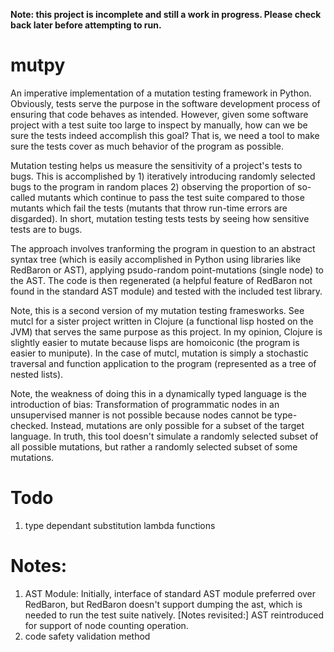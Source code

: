**Note: this project is incomplete and still a work in progress. Please check back later before attempting to run.**

# mutpy

An imperative implementation of a mutation testing framework in Python. Obviously, tests serve the purpose in the software development process of ensuring that code behaves as intended. However, given some software project with a test suite too large to inspect by manually, how can we be sure the tests indeed accomplish this goal? That is, we need a tool to make sure the tests cover as much behavior of the program as possible.

Mutation testing helps us measure the sensitivity of a project's tests to bugs. This is accomplished by 1) iteratively introducing randomly selected bugs to the program in random places 2) observing the proportion of so-called mutants which continue to pass the test suite compared to those mutants which fail the tests (mutants that throw run-time errors are disgarded). In short, mutation testing tests tests by seeing how sensitive tests are to bugs.

The approach involves tranforming the program in question to an abstract syntax tree (which is easily accomplished in Python using libraries like RedBaron or AST), applying psudo-random point-mutations (single node) to the AST. The code is then regenerated (a helpful feature of RedBaron not found in the standard AST module) and tested with the included test library.

Note, this is a second version of my mutation testing framesworks. See mutcl for a sister project written in Clojure (a functional lisp hosted on the JVM) that serves the same purpose as this project. In my opinion, Clojure is slightly easier to mutate because lisps are homoiconic (the program is easier to munipute). In the case of mutcl, mutation is simply a stochastic traversal and function application to the program (represented as a tree of nested lists).

Note, the weakness of doing this in a dynamically typed language is the introduction of bias: Transformation of programmatic nodes in an unsupervised manner is not possible because nodes cannot be type-checked. Instead, mutations are only possible for a subset of the target language. In truth, this tool doesn't simulate a randomly selected subset of all possible mutations, but rather a randomly selected subset of some mutations.

# Todo
1. type dependant substitution lambda functions

# Notes:
1. AST Module: Initially, interface of standard AST module preferred over RedBaron, but RedBaron doesn't support dumping the ast, which is needed to run the test suite natively. [Notes revisited:] AST reintroduced for support of node counting operation.
2. code safety validation method
